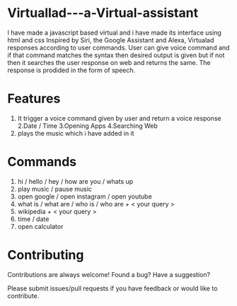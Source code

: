 # Virtuallad---a-Virtual-assistant
I have made a javascript based virtual and i have made its interface using html and css
Inspired by Siri, the Google Assistant and Alexa, Virtualad responses according to user commands. User can give voice command and if that command matches the syntax then desired output is given but if not then it searches the user response on web and returns the same. The response is prodided in the form of speech.
# Features 
1. It trigger a voice command given by user and return a voice response
2.Date / Time
3.Opening Apps
4.Searching Web
5. plays the music which i have added in it 
# Commands 
1. hi / hello / hey / how are you / whats up
2. play music / pause music
3. open google / open instagram / open youtube
4. what is / what are / who is / who are + < your query >
5. wikipedia + < your query >
6. time / date
7. open calculator

# Contributing 
Contributions are always welcome! Found a bug? Have a suggestion?

Please submit issues/pull requests if you have feedback or would like to contribute.
